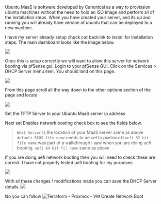 
Ubuntu MaaS is software developed by Canonical as a way to provission ubuntu machines without the need to hold an ISO image and perform all of the installation steps. When you have created your server, and its up and running you will already have version of ubuntu that can be deployed to a new machine. 

I have my server already setup check out backlink to install for installation steps. The main dashboard looks like the image below. 

![](maas-dashboard.png)

Once this is setup correctly we will want to allow this server for network booting via pfSense gui. Login to your pfSense GUI. Click on the Services > DHCP Server menu item. You should land on this page.

![](Pasted%20image%2020230306135111.png)

From this page scroll all the way down to the other options section of the page and locate

![](Pasted%20image%2020230306135214.png)

Set the TFTP Server to your Ubuntu MaaS server ip address.

Next set Enables network booting check box to see the fields below.

> `Next Server` is the location of your MaaS server same as above
> `default BIOS file name` needs to be set to pxelinux.0
> `uefi 32 bit file name` was part of a walkthrough I saw when you are doing uefi booting.
> `uefi 64 bit fil name` same as above

If you are doing uefi network booting then you will need to check these are correct. I have not properly tested uefi booting for my purposes.

![](Pasted%20image%2020230306135228.png)

With all these changes / modifications made you can save the DHCP Server details. 
![](Pasted%20image%2020230306135608.png)

No you can follow ![Terraform - Proxmox - VM Create Network Boot]()
